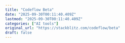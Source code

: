 ```yaml
---
title: "Codeflow Beta"
date: "2025-09-30T00:11:40.409Z"
lastmod: "2025-09-30T00:11:40.409Z"
categories: ["AI tools"]
original_url: "https://stackblitz.com/codeflow/beta"
draft: false
---
```

